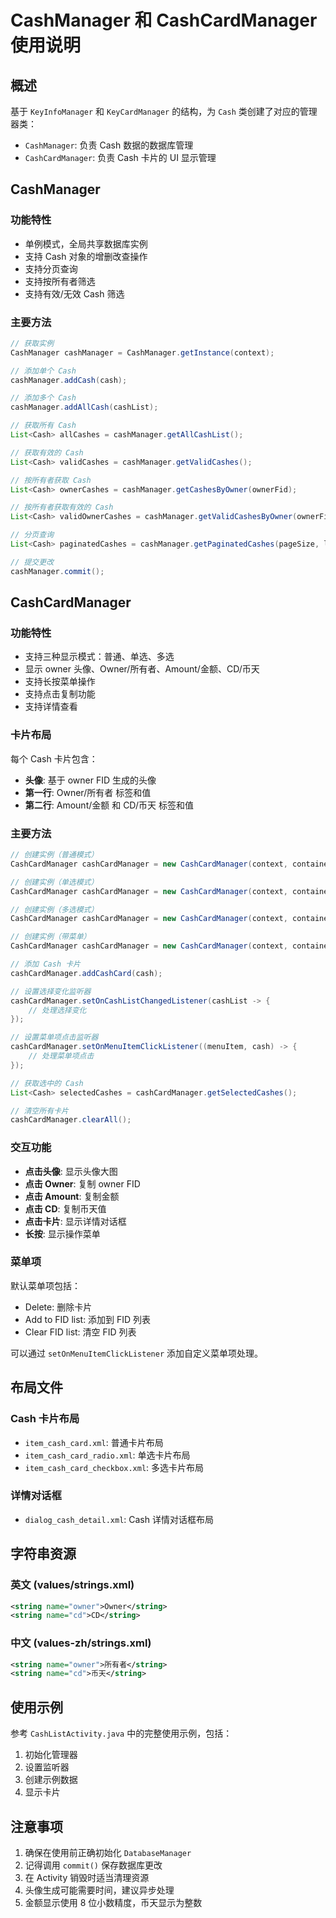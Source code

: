 # CashManager 和 CashCardManager 使用说明

## 概述

基于 `KeyInfoManager` 和 `KeyCardManager` 的结构，为 `Cash` 类创建了对应的管理器类：

- `CashManager`: 负责 Cash 数据的数据库管理
- `CashCardManager`: 负责 Cash 卡片的 UI 显示管理

## CashManager

### 功能特性

- 单例模式，全局共享数据库实例
- 支持 Cash 对象的增删改查操作
- 支持分页查询
- 支持按所有者筛选
- 支持有效/无效 Cash 筛选

### 主要方法

```java
// 获取实例
CashManager cashManager = CashManager.getInstance(context);

// 添加单个 Cash
cashManager.addCash(cash);

// 添加多个 Cash
cashManager.addAllCash(cashList);

// 获取所有 Cash
List<Cash> allCashes = cashManager.getAllCashList();

// 获取有效的 Cash
List<Cash> validCashes = cashManager.getValidCashes();

// 按所有者获取 Cash
List<Cash> ownerCashes = cashManager.getCashesByOwner(ownerFid);

// 按所有者获取有效的 Cash
List<Cash> validOwnerCashes = cashManager.getValidCashesByOwner(ownerFid);

// 分页查询
List<Cash> paginatedCashes = cashManager.getPaginatedCashes(pageSize, lastIndex, descending);

// 提交更改
cashManager.commit();
```

## CashCardManager

### 功能特性

- 支持三种显示模式：普通、单选、多选
- 显示 owner 头像、Owner/所有者、Amount/金额、CD/币天
- 支持长按菜单操作
- 支持点击复制功能
- 支持详情查看

### 卡片布局

每个 Cash 卡片包含：
- **头像**: 基于 owner FID 生成的头像
- **第一行**: Owner/所有者 标签和值
- **第二行**: Amount/金额 和 CD/币天 标签和值

### 主要方法

```java
// 创建实例（普通模式）
CashCardManager cashCardManager = new CashCardManager(context, container);

// 创建实例（单选模式）
CashCardManager cashCardManager = new CashCardManager(context, container, true);

// 创建实例（多选模式）
CashCardManager cashCardManager = new CashCardManager(context, container, false);

// 创建实例（带菜单）
CashCardManager cashCardManager = new CashCardManager(context, container, false, menuItems);

// 添加 Cash 卡片
cashCardManager.addCashCard(cash);

// 设置选择变化监听器
cashCardManager.setOnCashListChangedListener(cashList -> {
    // 处理选择变化
});

// 设置菜单项点击监听器
cashCardManager.setOnMenuItemClickListener((menuItem, cash) -> {
    // 处理菜单项点击
});

// 获取选中的 Cash
List<Cash> selectedCashes = cashCardManager.getSelectedCashes();

// 清空所有卡片
cashCardManager.clearAll();
```

### 交互功能

- **点击头像**: 显示头像大图
- **点击 Owner**: 复制 owner FID
- **点击 Amount**: 复制金额
- **点击 CD**: 复制币天值
- **点击卡片**: 显示详情对话框
- **长按**: 显示操作菜单

### 菜单项

默认菜单项包括：
- Delete: 删除卡片
- Add to FID list: 添加到 FID 列表
- Clear FID list: 清空 FID 列表

可以通过 `setOnMenuItemClickListener` 添加自定义菜单项处理。

## 布局文件

### Cash 卡片布局

- `item_cash_card.xml`: 普通卡片布局
- `item_cash_card_radio.xml`: 单选卡片布局
- `item_cash_card_checkbox.xml`: 多选卡片布局

### 详情对话框

- `dialog_cash_detail.xml`: Cash 详情对话框布局

## 字符串资源

### 英文 (values/strings.xml)
```xml
<string name="owner">Owner</string>
<string name="cd">CD</string>
```

### 中文 (values-zh/strings.xml)
```xml
<string name="owner">所有者</string>
<string name="cd">币天</string>
```

## 使用示例

参考 `CashListActivity.java` 中的完整使用示例，包括：

1. 初始化管理器
2. 设置监听器
3. 创建示例数据
4. 显示卡片

## 注意事项

1. 确保在使用前正确初始化 `DatabaseManager`
2. 记得调用 `commit()` 保存数据库更改
3. 在 Activity 销毁时适当清理资源
4. 头像生成可能需要时间，建议异步处理
5. 金额显示使用 8 位小数精度，币天显示为整数 